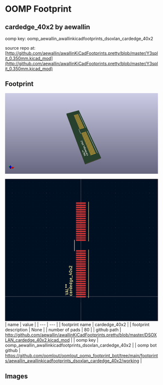 # OOMP Footprint  
## cardedge_40x2  by aewallin  
  
oomp key: oomp_aewallin_awallinkicadfootprints_dsoxlan_cardedge_40x2  
  
source repo at: [http://github.com/aewallin/awallinKiCadFootprints.pretty/blob/master/Y3split_0.350mm.kicad_mod](http://github.com/aewallin/awallinKiCadFootprints.pretty/blob/master/Y3split_0.350mm.kicad_mod)  
## Footprint  
  
[![working_kicad_pcb_3d.png](working_kicad_pcb_3d_600.png)](working_kicad_pcb_3d.png)  
  
[![working.png](working_600.png)](working.png)  
| name | value | 
| --- | --- | 
| footprint name | cardedge_40x2 | 
| footprint description | None | 
| number of pads | 80 | 
| github path | http://github.com/aewallin/awallinKiCadFootprints.pretty/blob/master/DSOXLAN_cardedge_40x2.kicad_mod | 
| oomp key | oomp_aewallin_awallinkicadfootprints_dsoxlan_cardedge_40x2 | 
| oomp bot github | https://github.com/oomlout/oomlout_oomp_footprint_bot/tree/main/footprints/aewallin_awallinkicadfootprints_dsoxlan_cardedge_40x2/working | 
## Images  
